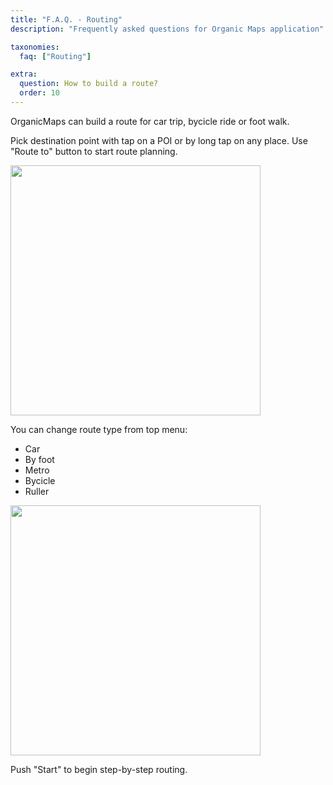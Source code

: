 ```yaml
---
title: "F.A.Q. - Routing"
description: "Frequently asked questions for Organic Maps application"

taxonomies:
  faq: ["Routing"]

extra:
  question: How to build a route?
  order: 10
---
```


OrganicMaps can build a route for car trip, bycicle ride or foot walk.

Pick destination point with tap on a POI or by long tap on any place. Use "Route to" button to start route planning.

<img src="/images/faq/faq-routing-button-route-to.jpg" width="400px"/>


You can change route type from top menu:
* Car
* By foot
* Metro
* Bycicle
* Ruller

<img src="/images/faq/faq-routing-type.jpg" width="400px"/>

Push "Start" to begin step-by-step routing.
